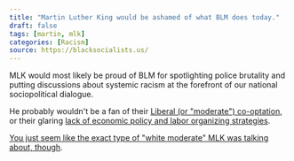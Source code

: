 ```yaml
---
title: "Martin Luther King would be ashamed of what BLM does today."
draft: false
tags: [martin, mlk]
categories: [Racism]
source: https://blacksocialists.us/
---
```


MLK would most likely be proud of BLM for spotlighting police brutality and putting discussions about systemic racism at the forefront of our national sociopolitical dialogue.  
  
He probably wouldn't be a fan of their [Liberal (or "moderate") co-optation](http://www.washingtontimes.com/news/2016/aug/16/black-lives-matter-cashes-100-million-liberal-foun/), or their glaring [lack of economic policy and labor organizing strategies](https://www.theatlantic.com/politics/archive/2016/08/movement-black-lives-platform/494309/).  
  
[You just seem like the exact type of "white moderate" MLK was talking about, though](https://www.google.com/url?sa=i&source=web&cd=&ved=2ahUKEwiGmujcobTfAhVsneAKHQ98CfwQzPwBegQIARAC&url=https%3A%2F%2Fwww.washingtonpost.com%2Fnews%2Fretropolis%2Fwp%2F2018%2F01%2F15%2Fmartin-luther-king-jr-s-scathing-critique-of-white-moderates-from-the-birmingham-jail%2F&psig=AOvVaw3NGWbvvz3XAlwN1hrwqgW6&ust=1545596484816555).

